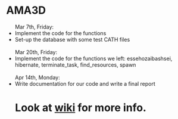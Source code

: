 AMA3D
=====
<ul>
Mar 7th, Friday:  
<li>Implement the code for the functions</li> 
<li>Set-up the database with some test CATH files</li> 
<br>
Mar 20th, Friday:  
<li>Implement the code for the functions we left: essehozaibashsei, hibernate, terminate_task, find_resources, spawn</li> 
<br>
Apr 14th, Monday:  
<li>Write documentation for our code and write a final report</li> 

<h1>Look at <a href="https://github.com/teheavy/AMA3D/wiki/Homepage">wiki</a> for more info.</h1>
</ul>


